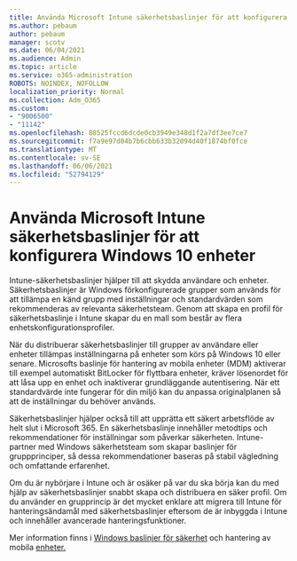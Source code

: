```yaml
---
title: Använda Microsoft Intune säkerhetsbaslinjer för att konfigurera Windows 10 enheter
ms.author: pebaum
author: pebaum
manager: scotv
ms.date: 06/04/2021
ms.audience: Admin
ms.topic: article
ms.service: o365-administration
ROBOTS: NOINDEX, NOFOLLOW
localization_priority: Normal
ms.collection: Adm_O365
ms.custom:
- "9006500"
- "11142"
ms.openlocfilehash: 88525fccd6dcde0cb3949e348d1f2a7df3ee7ce7
ms.sourcegitcommit: f7a9e97d04b7b6cbb633b32094d40f1874bf0fce
ms.translationtype: MT
ms.contentlocale: sv-SE
ms.lasthandoff: 06/06/2021
ms.locfileid: "52794129"
---
```

# <a name="use-microsoft-intune-security-baselines-to-configure-windows-10-devices"></a>Använda Microsoft Intune säkerhetsbaslinjer för att konfigurera Windows 10 enheter

Intune-säkerhetsbaslinjer hjälper till att skydda användare och enheter. Säkerhetsbaslinjer är Windows förkonfigurerade grupper som används för att tillämpa en känd grupp med inställningar och standardvärden som rekommenderas av relevanta säkerhetsteam. Genom att skapa en profil för säkerhetsbaslinje i Intune skapar du en mall som består av flera enhetskonfigurationsprofiler.

När du distribuerar säkerhetsbaslinjer till grupper av användare eller enheter tillämpas inställningarna på enheter som körs på Windows 10 eller senare. Microsofts baslinje för hantering av mobila enheter (MDM) aktiverar till exempel automatiskt BitLocker för flyttbara enheter, kräver lösenordet för att låsa upp en enhet och inaktiverar grundläggande autentisering. När ett standardvärde inte fungerar för din miljö kan du anpassa originalplanen så att de inställningar du behöver används.

Säkerhetsbaslinjer hjälper också till att upprätta ett säkert arbetsflöde av helt slut i Microsoft 365. En säkerhetsbaslinje innehåller metodtips och rekommendationer för inställningar som påverkar säkerheten. Intune-partner med Windows säkerhetsteam som skapar baslinjer för gruppprinciper, så dessa rekommendationer baseras på stabil vägledning och omfattande erfarenhet.

Om du är nybörjare i Intune och är osäker på var du ska börja kan du med hjälp av säkerhetsbaslinjer snabbt skapa och distribuera en säker profil. Om du använder en grupprincip är det mycket enklare att migrera till Intune för hanteringsändamål med säkerhetsbaslinjer eftersom de är inbyggda i Intune och innehåller avancerade hanteringsfunktioner.

Mer information finns i [Windows baslinjer för säkerhet](/windows/security/threat-protection/windows-security-baselines) och hantering av mobila [enheter.](/windows/client-management/mdm/)

